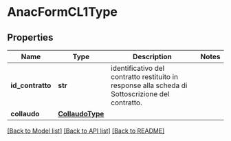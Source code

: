 # AnacFormCL1Type

## Properties
Name | Type | Description | Notes
------------ | ------------- | ------------- | -------------
**id_contratto** | **str** | identificativo del contratto restituito in response alla scheda di Sottoscrizione del contratto. | 
**collaudo** | [**CollaudoType**](CollaudoType.md) |  | 

[[Back to Model list]](../README.md#documentation-for-models) [[Back to API list]](../README.md#documentation-for-api-endpoints) [[Back to README]](../README.md)


